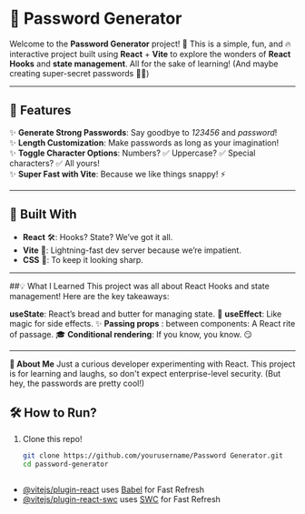 # 🔐 Password Generator

Welcome to the **Password Generator** project! 🎉 This is a simple, fun, and 🔥 interactive project built using **React** + **Vite** to explore the wonders of **React Hooks** and **state management**. All for the sake of learning! (And maybe creating super-secret passwords 🕵️‍♂️)

---

## 🚀 Features

✨ **Generate Strong Passwords**: Say goodbye to *123456* and *password*!  
✨ **Length Customization**: Make passwords as long as your imagination!  
✨ **Toggle Character Options**: Numbers? ✅ Uppercase? ✅ Special characters? ✅ All yours!  
✨ **Super Fast with Vite**: Because we like things snappy! ⚡  

---

## 🤹 Built With

- **React** 🛠️: Hooks? State? We’ve got it all.  
- **Vite** 🚀: Lightning-fast dev server because we’re impatient.  
- **CSS** 🎨: To keep it looking sharp.  

---

##💡 What I Learned
This project was all about React Hooks and state management!
Here are the key takeaways:

**useState**: React’s bread and butter for managing state. 🥪
**useEffect**: Like magic for side effects. ✨
**Passing props** : between components: A React rite of passage. 🎓
**Conditional rendering**: If you know, you know. 😏

---

**🦸 About Me**
Just a curious developer experimenting with React.
This project is for learning and laughs, so don't expect enterprise-level security. (But hey, the passwords are pretty cool!)



## 🛠️ How to Run?

1. Clone this repo!  
   ```bash
   git clone https://github.com/yourusername/Password Generator.git
   cd password-generator



- [@vitejs/plugin-react](https://github.com/vitejs/vite-plugin-react/blob/main/packages/plugin-react/README.md) uses [Babel](https://babeljs.io/) for Fast Refresh
- [@vitejs/plugin-react-swc](https://github.com/vitejs/vite-plugin-react-swc) uses [SWC](https://swc.rs/) for Fast Refresh
